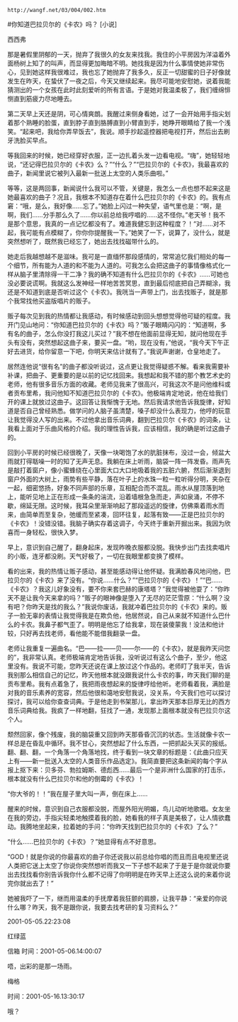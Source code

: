 `http://wangf.net/03/004/002.htm`

#你知道巴拉贝尔的《卡农》吗？ [小说] 

西西弗

  那是暑假里阴郁的一天，抛弃了我很久的女友来找我。我住的小平房因为洋溢着外面杨树上知了的叫声，而显得更加晦暗不明。她找我是因为什么事情使她非常伤心，见到她这样我很难过，我也忘了她抛弃了我多久，反正一切甜蜜的日子好像就发生在昨天，在蛰伏了一夜之后，今天又继续起来。我尽可能地安慰她，说着我能猜测出的一个女孩在此时此刻爱听的所有言语。于是她对我温柔极了，我们缠绵悱恻直到筋疲力尽地睡去。


第二天早上天还是阴，可心情爽朗。我醒过来侧身看她，过了一会开始用手指尖划着那个熟睡的脸蛋，直到脖子直到胳膊直到小臂直到手，她睁开眼睛给了我一个浅笑。“起来吧，我给你弄早饭去”，我说。顺手抄起遥控器把电视打开，然后出去刷牙洗脸买早点。


等我回来的时候，她已经穿好衣服，正一边扎着头发一边看电视。“嗨”，她轻轻地说，“还记得巴拉贝尔的《卡农》么？”“什么？”“巴拉贝尔的《卡农》，我最喜欢的曲子，新闻里说它被列入最新一批送上太空的人类乐曲啦。”


等等，这是两回事，新闻说什么我可以不管，关键是，我怎么一点也想不起来这是她最喜欢的曲子？况且，我根本不知道存在着什么巴拉贝尔的《卡农》的。我有点窘：“哦，是么，我好像……忘了。”她脸上闪过一种失望，语气里也是：“啊，是啊，我们……分手那么久了……你以前总给我哼唱的……这不怪你。”老天爷！我不是那个意思，我真的一点记忆都没有了。难道我健忘到这种程度？！“对……对不起，我可能有点模糊了，你你你提醒我一下。”她笑了一下，说算了，没什么，就是突然想听了，既然我已经忘了，她出去找找磁带什么的。


她走后我越想越不是滋味。我可是一直缅怀那段感情的，常常追忆我们相处的每一个细节，所有能为人道的和不能为人道的。可我怎么会把这曲子的事情像格式化一样从脑子里清除得一干二净？我的确不知道有什么巴拉贝尔的《卡农》……可她也没必要说谎啊。我就这么发神经一样地苦苦冥思，直到最后彻底把自己弄糊涂，我还是不知道到底是否听过这个《卡农》。我咣当一声带上门，出去找贩子，就是那个我常找他买盗版唱片的贩子。


贩子每次见到我的热情都让我感动，有时候感动到回头想想觉得他可疑的程度。我开门见山地问：“你知道巴拉贝尔的《卡农》吗？”贩子眼睛闪闪的：“知道啊，多有名的曲子，怎么你没打我这儿买过？”我不想在他面前显得无知，就问他现在手头有没有，突然想起这曲子来，要买一盘。“哟，现在没有，”他说，“我今天下午正好去进货，给你留意一下吧，你明天来估计就有了。”我说声谢谢，仓皇地走了。


居然连他说“很有名”的曲子都没听说过，这点更让我觉得疑惑不解。看来我需要补补课，把曲子、更重要的是以前的记忆找回来。我想起和我不错的那个教艺术史的老师，他有很多音乐方面的收藏。老师见我来了很高兴，可我这次不是问他维科或者贡布里希，我问他知不知道巴拉贝尔的《卡农》。他极端肯定地说，他在给我们开的课上就放过这曲子。这回答让我惭愧于无地。然后我请求他告诉我旋律，好知道是否自己曾经熟悉。做学问的人脑子虽清楚，嗓子却没什么表现力，他哼的玩意让我觉得没人写的出来。不过他拿出音乐词典，翻到巴拉贝尔《卡农》的词条，让我看上面对于乐曲风格的介绍。我的理性告诉我，应该相信，我的确是听过这曲子的。


   回到小平房的时候已经很晚了，天像一块喝饱了水的肮脏抹布，没过一会，倾盆大雨就打得聒噪一时的知了无声无息。我躺在床上听雨，脑袋一阵一阵发昏。雨声先是敲打着窗户，像小蜜蜂绕在心里面大口大口地吸着我的五脏六腑，然后渐渐退到窗户外面的大树上，雨势有些平静，落在叶子上的水珠一粒一粒听得分明，夹杂在一起，细密悠扬，好象不同声部的乐章，互相配合而不混乱。雨水从屋顶落到地上，能听见地上正在形成一条条的湍流，沿着墙根急急而走，声如泉涌，不停不歇，绵延无限。这时候，我耳朵里渐渐响起了那段遥远的旋律，仿佛乘着雨水而来，由简单而至复杂，弛缓而至紧凑，回环往复，起落有致——正是巴拉贝尔的《卡农》！没错没错。我脑子确实存着这调子，今天终于重新开掘出来。我因为欣喜而一身轻松，很快入梦。

 早上，意识到自己醒了，翻身起床，发现昨晚衣服都没脱。我快步出门去找卖唱片的小贩，连牙都没刷。天气好极了，一切在我眼里都变换了模样。


看的出来，我的热情让贩子感动，甚至能感动得让他怀疑。我满脸春风地问他，巴拉贝尔的《卡农》来了没有。“你说……什么？”“巴拉贝尔的《卡农》！”“巴……《卡农》？我这儿好象没有，要不你来套巴赫的康塔塔？”我觉得被他耍了：“你昨天不是让我今天来拿的吗？”贩子的眼神像是堕入了无尽的茫茫雪原：“什么啊？没有吧？你昨天是找的我么？”我说你废话，我就冲着巴拉贝尔的《卡农》来的。贩子一脸无辜的表情让我觉得我是在欺负他，他居然说，自己从来就不知道什么巴什么的卡农。我鼻子都气歪了。明明是他忘了给我拿，现在装傻蒙我！没法和他计较，只好再去找老师，看他能不能借我翻录一盘。


老师让我重复一遍曲名。“巴——拉——贝——尔——的《卡农》，就是我昨天问您的”，我非常认真。老师极端肯定地告诉我，没听说过有这么个曲子，至少，他这里没有。我说不可能，您昨天还说在课上放过这个作品的。老师盯了我半天，告诉我别那么相信自己的记忆，昨天他根本就没跟我说什么卡农的事，昨天我们聊的是贡布里希。我有点着急了，我把雨夜想起来的旋律哼给他听。老师看着我，满脸是对我的音乐素养的宽容，然后他很和蔼地安慰我说，没关系，今天我们也可以探讨探讨，我可以给你查查词典。于是他走到书架那儿，拿出昨天那本巨厚无比的西方音乐词典给我。我疯了一样地翻，狂找了一通，发现那上面根本就没有巴拉贝尔这个人。


颓然回家，像个残废，我的脑袋重又回到昨天那昏昏沉沉的状态。生活就像卡农一样总是在昏乱中循环。我不甘心，突然想起了什么东西，一把抓起头天买的报纸。翻、翻、翻，一个角落一个角落地找，终于看到一块文章的标题是：《此曲只应天上有——新一批送入太空的人类音乐作品选定》。我简直要把这条新闻的每个字从报上抠下来：贝多芬、勃拉姆斯、德彪西……最后一个是非洲什么国家的打击乐，根本就没有什么巴拉贝尔和他的倒霉的《卡农》！

 “你大爷的！！”我在屋子里大叫一声，倒在床上……


醒来的时候，意识到自己衣服都没脱，而屋外阳光明媚，鸟儿动听地歌唱。女友坐在我的旁边，手指尖轻柔地触摸着我的脸，她看我的样子真是美极了，让人情欲蠢动。我腾地坐起来，拉着她的手问：“你昨天找到巴拉贝尔的《卡农》了么？”

 “什么……巴拉贝尔的《卡农》？”她显得有点不好意思。


   “GOD！就是你说的你最喜欢的曲子你还说我以前总给你唱的而且而且电视里还说人类把它送上太空了你说你突然想听而我又一下子想不起来了于是于是你就说你要出去找找看你别告诉我你什么都不记得了你明明是在昨天早上还这么说的来着你说完你就出去了！”

 她被我吓了一下，继而用温柔的手抚摩着我狂颤的肩膀，让我平静：“亲爱的你说什么哪？昨天，我不是跟你说，我要去找考研的复习资料么？” 

2001-05-05.22:23:08

红绿蓝

信箱 时间：2001-05-06.14:00:07 

唔，出彩的是那一场雨。

梅格

时间：2001-05-16.13:30:17 

哦？